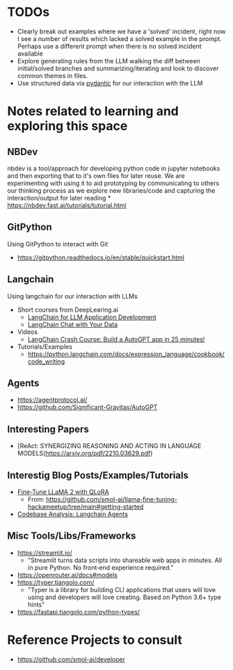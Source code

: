 # TODOs
* Clearly break out examples where we have a 'solved' incident, right now I see a number of results which lacked a solved example in the prompt.  Perhaps use a different prompt when there is no solved incident available
* Explore generating rules from the LLM walking the diff between initial/solved branches and summarizing/iterating and look to discover common themes in files.
* Use structured data via [pydantic](https://docs.pydantic.dev/latest/) for our interaction with the LLM


# Notes related to learning and exploring this space

## NBDev
nbdev is a tool/approach for developing python code in jupyter notebooks and then exporting that to it's own files for later reuse.  We are experimenting with using it to aid prototyping by communicating to others our thinking process as we explore new libraries/code and capturing the interaction/output for later reading
    * https://nbdev.fast.ai/tutorials/tutorial.html

## GitPython
Using GitPython to interact with Git
* https://gitpython.readthedocs.io/en/stable/quickstart.html

## Langchain
Using langchain for our interaction with LLMs
* Short courses from DeepLearing.ai
    * [LangChain for LLM Application Development](https://learn.deeplearning.ai/langchain/lesson/1/introduction)
    * [LangChain Chat with Your Data](https://learn.deeplearning.ai/langchain-chat-with-your-data/lesson/1/introduction)
* Videos
    * [LangChain Crash Course: Build a AutoGPT app in 25 minutes!](https://www.youtube.com/watch?v=MlK6SIjcjE8)
* Tutorials/Examples
    * https://python.langchain.com/docs/expression_language/cookbook/code_writing


## Agents
* https://agentprotocol.ai/
* https://github.com/Significant-Gravitas/AutoGPT


## Interesting Papers
* [ReAct: SYNERGIZING REASONING AND ACTING IN LANGUAGE MODELS(https://arxiv.org/pdf/2210.03629.pdf)

## Interestig Blog Posts/Examples/Tutorials
* [Fine-Tune LLaMA 2 with QLoRA](https://colab.research.google.com/drive/1Zmaceu65d7w4Tcd-cfnZRb6k_Tcv2b8g?usp=sharing)
    * From: https://github.com/smol-ai/llama-fine-tuning-hackameetup/tree/main#getting-started
* [Codebase Analysis: Langchain Agents](https://carbonated-yacht-2c5.notion.site/Codebase-Analysis-Langchain-Agents-0b0587acd50647ca88aaae7cff5df1f2)


## Misc Tools/Libs/Frameworks
* https://streamlit.io/
    * "Streamlit turns data scripts into shareable web apps in minutes.
All in pure Python. No front‑end experience required."
* https://openrouter.ai/docs#models
* https://typer.tiangolo.com/
    * "Typer is a library for building CLI applications that users will love using and developers will love creating. Based on Python 3.6+ type hints"
* https://fastapi.tiangolo.com/python-types/

# Reference Projects to consult
* https://github.com/smol-ai/developer


